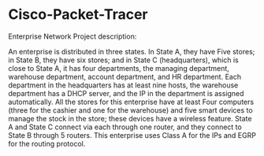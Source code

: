# Cisco-Packet-Tracer
 Enterprise Network Project
description:

An enterprise is distributed in three states. In State A, they have Five stores;  in State B, they have six stores;  and in State C (headquarters), which is close to State A, it has four departments, the managing department, warehouse department, account department, and HR department. 
Each department in the headquarters has at least nine hosts, the warehouse department has a DHCP server, and the IP in the department is assigned automatically.
 All the stores for this enterprise have at least Four computers (three for the cashier and one for the warehouse) and five smart devices to manage the stock in the store; these devices have a wireless feature.
State A and State C connect via each through one router, and they connect to State B through 5 routers. 
This enterprise uses Class A for the IPs and EGRP for the routing protocol.

